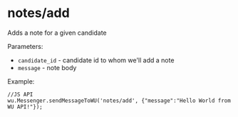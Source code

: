 notes/add
===

Adds a note for a given candidate

Parameters:

 * `candidate_id` - candidate id to whom we'll add a note
 * `message` - note body

Example:

```
//JS API
wu.Messenger.sendMessageToWU('notes/add', {"message":"Hello World from WU API!"});
```